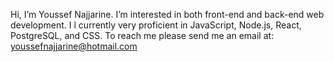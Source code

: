 Hi, I’m Youssef Najjarine. I’m interested in both front-end and back-end web development. I l currently very proficient in JavaScript, Node.js, React, PostgreSQL, and CSS.
To reach me please send me an email at: youssefnajjarine@hotmail.com
